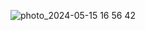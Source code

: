 ![photo_2024-05-15 16 56 42](https://github.com/ATursunbekov/Neobis_iOS_MobiMarket/assets/70901661/f1d0af8d-673b-4d98-8c1c-c7efc45f68cf)
